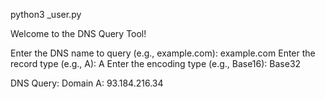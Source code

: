 python3 _user.py

Welcome to the DNS Query Tool!

Enter the DNS name to query (e.g., example.com): example.com
Enter the record type (e.g., A): A
Enter the encoding type (e.g., Base16): Base32

DNS Query:
Domain A: 93.184.216.34